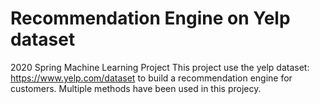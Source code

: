 # Recommendation Engine on Yelp dataset
2020 Spring Machine Learning Project
This project use the yelp dataset: https://www.yelp.com/dataset to build a recommendation engine for customers.
Multiple methods have been used in this projecy.
